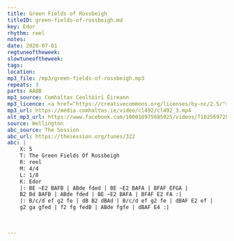 ```yaml
---
title: Green Fields of Rossbeigh
titleID: green-fields-of-rossbeigh.md
key: Edor
rhythm: reel
notes: 
date: 2020-07-01
regtuneoftheweek: 
slowtuneoftheweek: 
tags: 
location: 
mp3_file: /mp3/green-fields-of-rossbeigh.mp3
repeats: 3
parts: AABB
mp3_source: Comhaltas Ceoltóirí Éireann
mp3_licence: <a href="https://creativecommons.org/licenses/by-nc/2.5/">CC-BY-NC-2.5</a>
mp3_url: https://media.comhaltas.ie/video/cl492/cl492_3.mp4
alt_mp3_url: https://www.facebook.com/100016975685925/videos/710256972883486/
source: Wellington
abc_source: The Session
abc_url: https://thesession.org/tunes/322
abc: |
    X: 5
    T: The Green Fields Of Rossbeigh
    R: reel
    M: 4/4
    L: 1/8
    K: Edor
    |: BE ~E2 BAFB | ABde fded | BE ~E2 BAFA | BFAF EFGA |
    B2 Bd BAFB | ABde fded | BE ~E2 BAFA | BFAF E2 FA :|
    |: B/c/d ef g2 fe | dB B2 dBAd | B/c/d ef g2 fe | dBAF E2 ef |
    g2 ga gfed | f2 fg fedB | ABde fgfe | dBAF E4 :|
    
    

---
```


